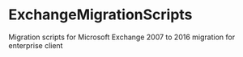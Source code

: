 # ExchangeMigrationScripts
Migration scripts for Microsoft Exchange 2007 to 2016 migration for enterprise client
